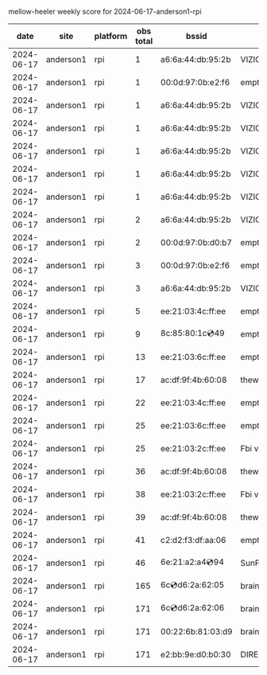 mellow-heeler weekly score for 2024-06-17-anderson1-rpi

|date|site|platform|obs total|bssid|ssid|
|--|--|--|--|--|--|
|2024-06-17|anderson1|rpi|1|a6:6a:44:db:95:2b|VIZIOCastAudio9831|
|2024-06-17|anderson1|rpi|1|00:0d:97:0b:e2:f6|empty_ssid|
|2024-06-17|anderson1|rpi|1|a6:6a:44:db:95:2b|VIZIOCastAudio7829|
|2024-06-17|anderson1|rpi|1|a6:6a:44:db:95:2b|VIZIOCastAudio9798|
|2024-06-17|anderson1|rpi|1|a6:6a:44:db:95:2b|VIZIOCastAudio3678|
|2024-06-17|anderson1|rpi|1|a6:6a:44:db:95:2b|VIZIOCastAudio3967|
|2024-06-17|anderson1|rpi|1|a6:6a:44:db:95:2b|VIZIOCastAudio3552|
|2024-06-17|anderson1|rpi|2|a6:6a:44:db:95:2b|VIZIOCastAudio3136|
|2024-06-17|anderson1|rpi|2|00:0d:97:0b:d0:b7|empty_ssid|
|2024-06-17|anderson1|rpi|3|00:0d:97:0b:e2:f6|empty_ssid|
|2024-06-17|anderson1|rpi|3|a6:6a:44:db:95:2b|VIZIOCastAudio1508|
|2024-06-17|anderson1|rpi|5|ee:21:03:4c:ff:ee|empty_ssid|
|2024-06-17|anderson1|rpi|9|8c:85:80:1c:cd:49|empty_ssid|
|2024-06-17|anderson1|rpi|13|ee:21:03:6c:ff:ee|empty_ssid|
|2024-06-17|anderson1|rpi|17|ac:df:9f:4b:60:08|theweef|
|2024-06-17|anderson1|rpi|22|ee:21:03:4c:ff:ee|empty_ssid|
|2024-06-17|anderson1|rpi|25|ee:21:03:6c:ff:ee|empty_ssid|
|2024-06-17|anderson1|rpi|25|ee:21:03:2c:ff:ee|Fbi van 13|
|2024-06-17|anderson1|rpi|36|ac:df:9f:4b:60:08|theweef|
|2024-06-17|anderson1|rpi|38|ee:21:03:2c:ff:ee|Fbi van 13|
|2024-06-17|anderson1|rpi|39|ac:df:9f:4b:60:08|theweef|
|2024-06-17|anderson1|rpi|41|c2:d2:f3:df:aa:06|empty_ssid|
|2024-06-17|anderson1|rpi|46|6e:21:a2:a4:cd:94|SunPower21450|
|2024-06-17|anderson1|rpi|165|6c:cd:d6:2a:62:05|braingang2_5GEXT|
|2024-06-17|anderson1|rpi|171|6c:cd:d6:2a:62:06|braingang2_2GEXT|
|2024-06-17|anderson1|rpi|171|00:22:6b:81:03:d9|braingang2|
|2024-06-17|anderson1|rpi|171|e2:bb:9e:d0:b0:30|DIRECT-9ED03030|
